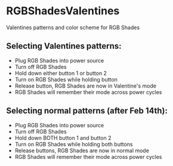 # RGBShadesValentines
Valentines patterns and color scheme for RGB Shades

## Selecting Valentines patterns:
* Plug RGB Shades into power source
* Turn off RGB Shades
* Hold down either button 1 or button 2
* Turn on RGB Shades while holding button
* Release button, RGB Shades are now in Valentine's mode
* RGB Shades will remember their mode across power cycles

## Selecting normal patterns (after Feb 14th):
* Plug RGB Shades into power source
* Turn off RGB Shades
* Hold down BOTH button 1 and button 2
* Turn on RGB Shades while holding both buttons
* Release buttons, RGB Shades are now in normal mode
* RGB Shades will remember their mode across power cycles
